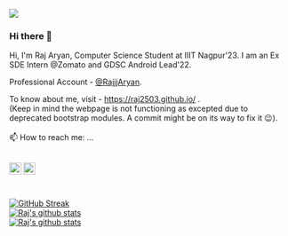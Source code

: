 

![](https://komarev.com/ghpvc/?username=Raj2503&color=blue)

### Hi there 👋

 
Hi, I'm Raj Aryan, Computer Science Student at IIIT Nagpur'23. I am an Ex SDE Intern @Zomato and GDSC Android Lead'22.  

Professional Account - [@RajjjAryan](https://github.com/RajjjAryan).

To know about me, visit - https://raj2503.github.io/ .  
(Keep in mind the webpage is not functioning as excepted due to deprecated bootstrap modules. A commit might be on its way to fix it :wink:).
 <br/>
  <br/>
📫 How to reach me: ...
 <br/>
 <br/>

<a href="https://www.linkedin.com/in/raj-aryan-2503/">
  <img align="left" alt="Raj's LinkdeIN" width="22px" src="https://cdn.jsdelivr.net/npm/simple-icons@v3/icons/linkedin.svg" />
</a>
<!--  
<a href="https://codeforces.com/profile/raj_2503">
  <img align="left" alt="Raj's Codeforces" width="22px" src="https://cdn.jsdelivr.net/npm/simple-icons@v3/icons/codeforces.svg" />
</a>
-->
<a href="https://www.instagram.com/raajj.aryan/">
  <img align="left" alt="Raj's Instagram" width="22px" src="https://cdn.jsdelivr.net/npm/simple-icons@v3/icons/instagram.svg" />
</a>


 <br/>
  <br/>
  <br/>
  
  [![GitHub Streak](http://github-readme-streak-stats.herokuapp.com?user=Raj2503&theme=graywhite)](https://git.io/streak-stats)
 <br/>
 <a href="https://github.com/Raj2503/github-readme-stats">
  <img align="center" src="https://github-readme-stats.vercel.app/api?username=Raj2503&count_private=true&show_icons=true&include_all_commits=true" alt="Raj's github stats"/>
</a>     
<a href="https://github.com/Raj2503/github-readme-stats">
<img align="center" src="https://github-readme-stats.vercel.app/api/top-langs/?username=Raj2503&layout=compact" alt="Raj's github stats" />
</a> 


<!--
**Raj2503/Raj2503** is a ✨ _special_ ✨ repository because its `README.md` (this file) appears on your GitHub profile.

Here are some ideas to get you started:

- 🔭 I’m currently working on ...
- 🌱 I’m currently learning ...
- 👯 I’m looking to collaborate on ...
- 🤔 I’m looking for help with ...
- 💬 Ask me about ...
- 
- 😄 Pronouns: ...
- ⚡ Fun fact: ...
-->

